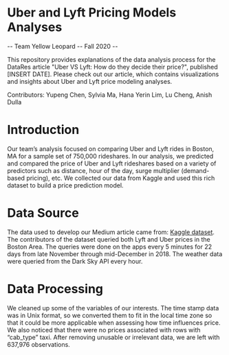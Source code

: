 # Uber and Lyft Pricing Models Analyses
-- Team Yellow Leopard -- Fall 2020 -- 

This repository provides explanations of the data analysis process for the DataRes article "Uber VS Lyft: How do they decide their price?", published [INSERT DATE]. Please check out our article, which contains visualizations and insights about Uber and Lyft price modeling analyses.

Contributors: Yupeng Chen, Sylvia Ma, Hana Yerin Lim, Lu Cheng, Anish Dulla

# Introduction
Our team’s analysis focused on comparing Uber and Lyft rides in Boston, MA for a sample set of 750,000 rideshares. In our analysis, we predicted and compared the price of Uber and Lyft rideshares based on a variety of predictors such as distance, hour of the day, surge multiplier (demand-based pricing), etc. We collected our data from Kaggle and used this rich dataset to build a price prediction model.

# Data Source
The data used to develop our Medium article came from: [Kaggle dataset](https://www.kaggle.com/brllrb/uber-and-lyft-dataset-boston-ma). The contributors of the dataset queried both Lyft and Uber prices in the Boston Area. The queries were done on the apps every 5 minutes for 22 days from late November through mid-December in 2018. The weather data were queried from the Dark Sky API every hour.


# Data Processing
We cleaned up some of the variables of our interests. The time stamp data was in Unix format, so we converted them to fit in the local time zone so that it could be more applicable when assessing how time influences price. We also noticed that there were no prices associated with rows with “cab_type” taxi. After removing unusable or irrelevant data, we are left with 637,976 observations. 
